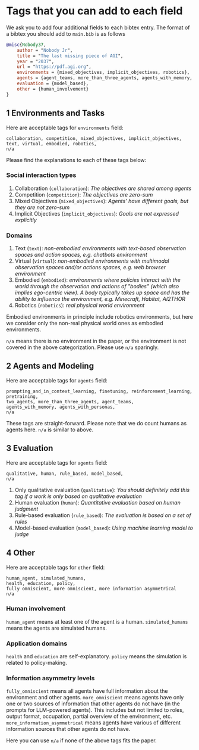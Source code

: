 # Tags that you can add to each field
We ask you to add four additional fields to each bibtex entry. The format of a bibtex you should add to `main.bib` is as follows

```bibtex
@misc{Nobody37,
    author = "Nobody Jr",
    title = "The last missing piece of AGI",
    year = "2037",
    url = "https://pdf.agi.org",
    environments = {mixed_objectives, implicit_objectives, robotics},
    agents = {agent_teams, more_than_three_agents, agents_with_memory, agents_with_personas},
    evaluation = {model_based},
    other = {human_involvement}
}
```

## 1 Environments and Tasks
Here are acceptable tags for `environments` field:
```
collaboration, competition, mixed_objectives, implicit_objectives,
text, virtual, embodied, robotics,
n/a
```
Please find the explanations to each of these tags below:

### Social interaction types 
1. Collaboration (`collaboration`): *The objectives are shared among agents*
2. Competition (`competition`): *The objectives are zero-sum*
3. Mixed Objectives (`mixed_objectives`): *Agents’ have different goals, but they are not zero-sum*
4. Implicit Objectives (`implicit_objectives`): *Goals are not expressed explicitly*

### Domains
1. Text (`text`): *non-embodied environments with text-based observation spaces and action spaces, e.g. chatbots environment*
2. Virtual (`virtual`): *non-embodied environments with multimodal observation spaces and/or actions spaces, e.g. web browser environment*
3. Embodied (`embodied`): *environments where policies interact with the world through the observation and actions of "bodies" (which also implies ego-centric view). A body typically takes up space and has the ability to influence the environment, e.g. Minecraft, Habitat, AI2THOR* 
4. Robotics (`robotics`): *real physical world environment*

Embodied environments in principle include robotics environments, but here we consider only the non-real physical world ones as embodied environments. 

`n/a` means there is no environment in the paper, or the environment is not covered in the above categorization. Please use `n/a` sparingly.

## 2 Agents and Modeling
Here are acceptable tags for `agents` field:
```
prompting_and_in_context_learning, finetuning, reinforcement_learning, pretraining,
two_agents, more_than_three_agents, agent_teams,
agents_with_memory, agents_with_personas,
n/a
```
These tags are straight-forward. Please note that we do count humans as agents here. `n/a` is similar to above. 

## 3 Evaluation
Here are acceptable tags for `agents` field:
```
qualitative, human, rule_based, model_based,
n/a
```

1. Only qualitative evaluation (`qualitative`): *You should definitely add this tag if a work is only based on qualitative evaluation*
2. Human evaluation (`human`): *Quantitative evaluation based on human judgment*
3. Rule-based evaluation (`rule_based`): *The evaluation is based on a set of rules*
4. Model-based evaluation (`model_based`): *Using machine learning model to judge*


## 4 Other
Here are acceptable tags for `other` field:
```
human_agent, simulated_humans, 
health, education, policy,
fully omniscient, more omniscient, more information asymmetrical
n/a
```
### Human involvement
`human_agent` means at least one of the agent is a human.
`simulated_humans` means the agents are simulated humans.

### Application domains
`health` and `education` are self-explanatory.
`policy` means the simulation is related to policy-making.

### Information asymmetry levels
`fully_omniscient` means all agents have full information about the environment and other agents.
`more_omniscient` means agents have only one or two sources of information that other agents do not have (in the prompts for LLM-powered agents). This includes but not limited to roles, output format, occupation, partial overview of the environment, etc.
`more_information_asymmetrical` means agents have various of different information sources that other agents do not have.

Here you can use `n/a` if none of the above tags fits the paper.